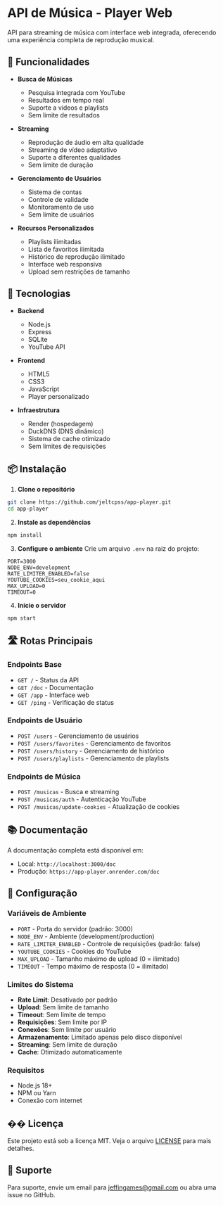 # API de Música - Player Web

API para streaming de música com interface web integrada, oferecendo uma experiência completa de reprodução musical.

## 🎵 Funcionalidades

- **Busca de Músicas**
  - Pesquisa integrada com YouTube
  - Resultados em tempo real
  - Suporte a vídeos e playlists
  - Sem limite de resultados

- **Streaming**
  - Reprodução de áudio em alta qualidade
  - Streaming de vídeo adaptativo
  - Suporte a diferentes qualidades
  - Sem limite de duração

- **Gerenciamento de Usuários**
  - Sistema de contas
  - Controle de validade
  - Monitoramento de uso
  - Sem limite de usuários

- **Recursos Personalizados**
  - Playlists ilimitadas
  - Lista de favoritos ilimitada
  - Histórico de reprodução ilimitado
  - Interface web responsiva
  - Upload sem restrições de tamanho

## 🚀 Tecnologias

- **Backend**
  - Node.js
  - Express
  - SQLite
  - YouTube API

- **Frontend**
  - HTML5
  - CSS3
  - JavaScript
  - Player personalizado

- **Infraestrutura**
  - Render (hospedagem)
  - DuckDNS (DNS dinâmico)
  - Sistema de cache otimizado
  - Sem limites de requisições

## 📦 Instalação

1. **Clone o repositório**
```bash
git clone https://github.com/jeltcpss/app-player.git
cd app-player
```

2. **Instale as dependências**
```bash
npm install
```

3. **Configure o ambiente**
Crie um arquivo `.env` na raiz do projeto:
```env
PORT=3000
NODE_ENV=development
RATE_LIMITER_ENABLED=false
YOUTUBE_COOKIES=seu_cookie_aqui
MAX_UPLOAD=0
TIMEOUT=0
```

4. **Inicie o servidor**
```bash
npm start
```

## 🛣️ Rotas Principais

### Endpoints Base
- `GET /` - Status da API
- `GET /doc` - Documentação
- `GET /app` - Interface web
- `GET /ping` - Verificação de status

### Endpoints de Usuário
- `POST /users` - Gerenciamento de usuários
- `POST /users/favorites` - Gerenciamento de favoritos
- `POST /users/history` - Gerenciamento de histórico
- `POST /users/playlists` - Gerenciamento de playlists

### Endpoints de Música
- `POST /musicas` - Busca e streaming
- `POST /musicas/auth` - Autenticação YouTube
- `POST /musicas/update-cookies` - Atualização de cookies

## 📚 Documentação

A documentação completa está disponível em:
- Local: `http://localhost:3000/doc`
- Produção: `https://app-player.onrender.com/doc`

## 🔧 Configuração

### Variáveis de Ambiente
- `PORT` - Porta do servidor (padrão: 3000)
- `NODE_ENV` - Ambiente (development/production)
- `RATE_LIMITER_ENABLED` - Controle de requisições (padrão: false)
- `YOUTUBE_COOKIES` - Cookies do YouTube
- `MAX_UPLOAD` - Tamanho máximo de upload (0 = ilimitado)
- `TIMEOUT` - Tempo máximo de resposta (0 = ilimitado)

### Limites do Sistema
- **Rate Limit**: Desativado por padrão
- **Upload**: Sem limite de tamanho
- **Timeout**: Sem limite de tempo
- **Requisições**: Sem limite por IP
- **Conexões**: Sem limite por usuário
- **Armazenamento**: Limitado apenas pelo disco disponível
- **Streaming**: Sem limite de duração
- **Cache**: Otimizado automaticamente

### Requisitos
- Node.js 18+
- NPM ou Yarn
- Conexão com internet

## �� Licença

Este projeto está sob a licença MIT. Veja o arquivo [LICENSE](LICENSE) para mais detalhes.

## 🤝 Suporte

Para suporte, envie um email para jeffingames@gmail.com ou abra uma issue no GitHub. 